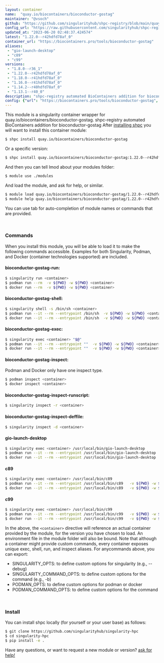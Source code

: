 ```yaml
---
layout: container
name:  "quay.io/biocontainers/bioconductor-gostag"
maintainer: "@vsoch"
github: "https://github.com/singularityhub/shpc-registry/blob/main/quay.io/biocontainers/bioconductor-gostag/container.yaml"
config_url: "https://raw.githubusercontent.com/singularityhub/shpc-registry/main/quay.io/biocontainers/bioconductor-gostag/container.yaml"
updated_at: "2023-06-20 02:48:37.424574"
latest: "1.22.0--r42hdfd78af_0"
container_url: "https://biocontainers.pro/tools/bioconductor-gostag"
aliases:
 - "gio-launch-desktop"
 - "c89"
 - "c99"
versions:
 - "1.8.0--r36_1"
 - "1.22.0--r42hdfd78af_0"
 - "1.18.0--r41hdfd78af_0"
 - "1.16.0--r41hdfd78af_0"
 - "1.14.2--r40hdfd78af_0"
 - "1.13.1--r40_0"
description: "shpc-registry automated BioContainers addition for bioconductor-gostag"
config: {"url": "https://biocontainers.pro/tools/bioconductor-gostag", "maintainer": "@vsoch", "description": "shpc-registry automated BioContainers addition for bioconductor-gostag", "latest": {"1.22.0--r42hdfd78af_0": "sha256:1a609bd13f973dad82908068722f53b3cf91d70018596a39933a842c73166ce8"}, "tags": {"1.8.0--r36_1": "sha256:780cbb8658a82aec4dee5b0ae8e24f637edb8bd64a577f47dea7ce9e23a606be", "1.22.0--r42hdfd78af_0": "sha256:1a609bd13f973dad82908068722f53b3cf91d70018596a39933a842c73166ce8", "1.18.0--r41hdfd78af_0": "sha256:ffd8b3f4efce76eda799fad6ba142d447e78a69c22fc1f2af5f63bf54bddd899", "1.16.0--r41hdfd78af_0": "sha256:96c0004540de9d8ac0d5fbba487b965a5e3b252ea07f3841adb9ce30db3e27d5", "1.14.2--r40hdfd78af_0": "sha256:33748f2a69506ca01532887307498f9b77d40150a4e95e3bc55c7066defe684c", "1.13.1--r40_0": "sha256:77db10afc518e67414952a307752956f8891d3c8e286c79ec3e4d8162e84a42a"}, "docker": "quay.io/biocontainers/bioconductor-gostag", "aliases": {"gio-launch-desktop": "/usr/local/bin/gio-launch-desktop", "c89": "/usr/local/bin/c89", "c99": "/usr/local/bin/c99"}}
---
```


This module is a singularity container wrapper for quay.io/biocontainers/bioconductor-gostag.
shpc-registry automated BioContainers addition for bioconductor-gostag
After [installing shpc](#install) you will want to install this container module:


```bash
$ shpc install quay.io/biocontainers/bioconductor-gostag
```

Or a specific version:

```bash
$ shpc install quay.io/biocontainers/bioconductor-gostag:1.22.0--r42hdfd78af_0
```

And then you can tell lmod about your modules folder:

```bash
$ module use ./modules
```

And load the module, and ask for help, or similar.

```bash
$ module load quay.io/biocontainers/bioconductor-gostag/1.22.0--r42hdfd78af_0
$ module help quay.io/biocontainers/bioconductor-gostag/1.22.0--r42hdfd78af_0
```

You can use tab for auto-completion of module names or commands that are provided.

<br>

### Commands

When you install this module, you will be able to load it to make the following commands accessible.
Examples for both Singularity, Podman, and Docker (container technologies supported) are included.

#### bioconductor-gostag-run:

```bash
$ singularity run <container>
$ podman run --rm  -v ${PWD} -w ${PWD} <container>
$ docker run --rm  -v ${PWD} -w ${PWD} <container>
```

#### bioconductor-gostag-shell:

```bash
$ singularity shell -s /bin/sh <container>
$ podman run --it --rm --entrypoint /bin/sh  -v ${PWD} -w ${PWD} <container>
$ docker run --it --rm --entrypoint /bin/sh  -v ${PWD} -w ${PWD} <container>
```

#### bioconductor-gostag-exec:

```bash
$ singularity exec <container> "$@"
$ podman run --it --rm --entrypoint ""  -v ${PWD} -w ${PWD} <container> "$@"
$ docker run --it --rm --entrypoint ""  -v ${PWD} -w ${PWD} <container> "$@"
```

#### bioconductor-gostag-inspect:

Podman and Docker only have one inspect type.

```bash
$ podman inspect <container>
$ docker inspect <container>
```

#### bioconductor-gostag-inspect-runscript:

```bash
$ singularity inspect -r <container>
```

#### bioconductor-gostag-inspect-deffile:

```bash
$ singularity inspect -d <container>
```


#### gio-launch-desktop

```bash
$ singularity exec <container> /usr/local/bin/gio-launch-desktop
$ podman run --it --rm --entrypoint /usr/local/bin/gio-launch-desktop   -v ${PWD} -w ${PWD} <container> -c " $@"
$ docker run --it --rm --entrypoint /usr/local/bin/gio-launch-desktop   -v ${PWD} -w ${PWD} <container> -c " $@"
```


#### c89

```bash
$ singularity exec <container> /usr/local/bin/c89
$ podman run --it --rm --entrypoint /usr/local/bin/c89   -v ${PWD} -w ${PWD} <container> -c " $@"
$ docker run --it --rm --entrypoint /usr/local/bin/c89   -v ${PWD} -w ${PWD} <container> -c " $@"
```


#### c99

```bash
$ singularity exec <container> /usr/local/bin/c99
$ podman run --it --rm --entrypoint /usr/local/bin/c99   -v ${PWD} -w ${PWD} <container> -c " $@"
$ docker run --it --rm --entrypoint /usr/local/bin/c99   -v ${PWD} -w ${PWD} <container> -c " $@"
```



In the above, the `<container>` directive will reference an actual container provided
by the module, for the version you have chosen to load. An environment file in the
module folder will also be bound. Note that although a container
might provide custom commands, every container exposes unique exec, shell, run, and
inspect aliases. For anycommands above, you can export:

 - SINGULARITY_OPTS: to define custom options for singularity (e.g., --debug)
 - SINGULARITY_COMMAND_OPTS: to define custom options for the command (e.g., -b)
 - PODMAN_OPTS: to define custom options for podman or docker
 - PODMAN_COMMAND_OPTS: to define custom options for the command

<br>

### Install

You can install shpc locally (for yourself or your user base) as follows:

```bash
$ git clone https://github.com/singularityhub/singularity-hpc
$ cd singularity-hpc
$ pip install -e .
```

Have any questions, or want to request a new module or version? [ask for help!](https://github.com/singularityhub/singularity-hpc/issues)